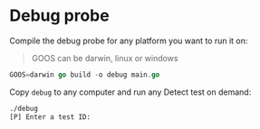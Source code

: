 # Debug probe

Compile the debug probe for any platform you want to run it on:

> GOOS can be darwin, linux or windows

```go
GOOS=darwin go build -o debug main.go
```

Copy ``debug`` to any computer and run any Detect test on demand:
```bash
./debug
[P] Enter a test ID:
```